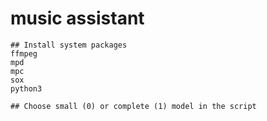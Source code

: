 # music assistant

````
## Install system packages
ffmpeg
mpd
mpc
sox
python3

## Choose small (0) or complete (1) model in the script
````
